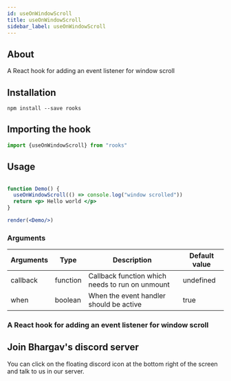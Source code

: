 ```yaml
---
id: useOnWindowScroll
title: useOnWindowScroll
sidebar_label: useOnWindowScroll
---
```


   

## About

A React hook for adding an event listener for window scroll
<br/>

## Installation

    npm install --save rooks

## Importing the hook

```javascript
import {useOnWindowScroll} from "rooks"
```

## Usage

```jsx

function Demo() {
  useOnWindowScroll(() => console.log("window scrolled"))
  return <p> Hello world </p>
}

render(<Demo/>)
```

### Arguments

| Arguments | Type     | Description                                     | Default value |
| --------- | -------- | ----------------------------------------------- | ------------- |
| callback  | function | Callback function which needs to run on unmount | undefined     |
| when      | boolean  | When the event handler should be active         | true          |

### A React hook for adding an event listener for window scroll


## Join Bhargav's discord server
You can click on the floating discord icon at the bottom right of the screen and talk to us in our server.

